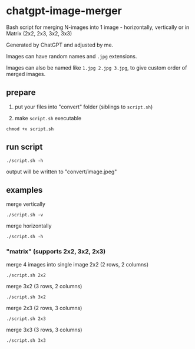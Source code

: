 # chatgpt-image-merger

Bash script for merging N-images into 1 image - horizontally, vertically or in Matrix (2x2, 2x3, 3x2, 3x3)

Generated by ChatGPT and adjusted by me.

Images can have random names and `.jpg` extensions.

Images can also be named like `1.jpg 2.jpg 3.jpg`, to give custom order of merged images.

## prepare

1. put your files into "convert" folder (siblings to `script.sh`)

2. make `script.sh` executable

```
chmod +x script.sh
```

## run script

```
./script.sh -h
```

output will be written to "convert/image.jpeg"
 

## examples

merge vertically
```
./script.sh -v
```

merge horizontally
```
./script.sh -h
```

### "matrix" (supports 2x2, 3x2, 2x3)

merge 4 images into single image 2x2 (2 rows, 2 columns)
```
./script.sh 2x2
```


merge 3x2 (3 rows, 2 columns)
```
./script.sh 3x2
```

merge 2x3 (2 rows, 3 columns)
```
./script.sh 2x3
```

merge 3x3 (3 rows, 3 columns)
```
./script.sh 3x3
```
